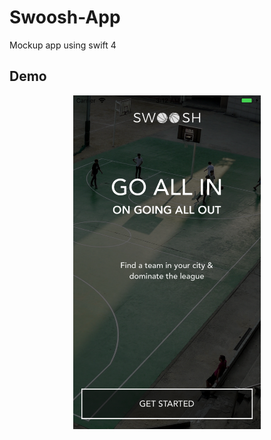 # Swoosh-App
Mockup app using swift 4

## Demo

<div align="center">
   <img src="welcome.png" width="300" />
</div>